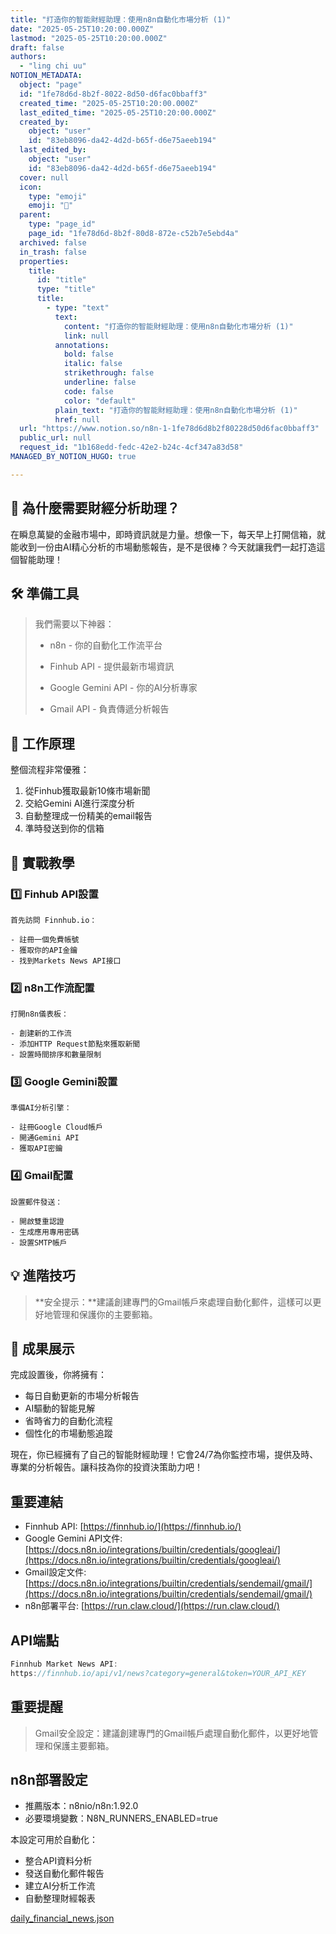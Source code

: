 ```yaml
---
title: "打造你的智能財經助理：使用n8n自動化市場分析 (1)"
date: "2025-05-25T10:20:00.000Z"
lastmod: "2025-05-25T10:20:00.000Z"
draft: false
authors:
  - "ling chi uu"
NOTION_METADATA:
  object: "page"
  id: "1fe78d6d-8b2f-8022-8d50-d6fac0bbaff3"
  created_time: "2025-05-25T10:20:00.000Z"
  last_edited_time: "2025-05-25T10:20:00.000Z"
  created_by:
    object: "user"
    id: "83eb8096-da42-4d2d-b65f-d6e75aeeb194"
  last_edited_by:
    object: "user"
    id: "83eb8096-da42-4d2d-b65f-d6e75aeeb194"
  cover: null
  icon:
    type: "emoji"
    emoji: "🥊"
  parent:
    type: "page_id"
    page_id: "1fe78d6d-8b2f-80d8-872e-c52b7e5ebd4a"
  archived: false
  in_trash: false
  properties:
    title:
      id: "title"
      type: "title"
      title:
        - type: "text"
          text:
            content: "打造你的智能財經助理：使用n8n自動化市場分析 (1)"
            link: null
          annotations:
            bold: false
            italic: false
            strikethrough: false
            underline: false
            code: false
            color: "default"
          plain_text: "打造你的智能財經助理：使用n8n自動化市場分析 (1)"
          href: null
  url: "https://www.notion.so/n8n-1-1fe78d6d8b2f80228d50d6fac0bbaff3"
  public_url: null
  request_id: "1b168edd-fedc-42e2-b24c-4cf347a83d58"
MANAGED_BY_NOTION_HUGO: true

---
```



## 🤖 為什麼需要財經分析助理？


在瞬息萬變的金融市場中，即時資訊就是力量。想像一下，每天早上打開信箱，就能收到一份由AI精心分析的市場動態報告，是不是很棒？今天就讓我們一起打造這個智能助理！


## 🛠️ 準備工具


> 我們需要以下神器：  
>   
> - n8n - 你的自動化工作流平台  
>   
> - Finhub API - 提供最新市場資訊  
>   
> - Google Gemini API - 你的AI分析專家  
>   
> - Gmail API - 負責傳遞分析報告


## 🎯 工作原理


整個流程非常優雅：

1. 從Finhub獲取最新10條市場新聞
1. 交給Gemini AI進行深度分析
1. 自動整理成一份精美的email報告
1. 準時發送到你的信箱

## 🚀 實戰教學


### 1️⃣ Finhub API設置


	首先訪問 Finnhub.io：

	- 註冊一個免費帳號
	- 獲取你的API金鑰
	- 找到Markets News API接口

### 2️⃣ n8n工作流配置


	打開n8n儀表板：

	- 創建新的工作流
	- 添加HTTP Request節點來獲取新聞
	- 設置時間排序和數量限制

### 3️⃣ Google Gemini設置


	準備AI分析引擎：

	- 註冊Google Cloud帳戶
	- 開通Gemini API
	- 獲取API密鑰

### 4️⃣ Gmail配置


	設置郵件發送：

	- 開啟雙重認證
	- 生成應用專用密碼
	- 設置SMTP帳戶

## 💡 進階技巧


> **安全提示：**建議創建專門的Gmail帳戶來處理自動化郵件，這樣可以更好地管理和保護你的主要郵箱。


## 🎉 成果展示


完成設置後，你將擁有：

- 每日自動更新的市場分析報告
- AI驅動的智能見解
- 省時省力的自動化流程
- 個性化的市場動態追蹤

現在，你已經擁有了自己的智能財經助理！它會24/7為你監控市場，提供及時、專業的分析報告。讓科技為你的投資決策助力吧！


## 重要連結

- Finnhub API: [https://finnhub.io/](https://finnhub.io/)
- Google Gemini API文件: [https://docs.n8n.io/integrations/builtin/credentials/googleai/](https://docs.n8n.io/integrations/builtin/credentials/googleai/)
- Gmail設定文件: [https://docs.n8n.io/integrations/builtin/credentials/sendemail/gmail/](https://docs.n8n.io/integrations/builtin/credentials/sendemail/gmail/)
- n8n部署平台: [https://run.claw.cloud/](https://run.claw.cloud/)

## API端點


```javascript
Finnhub Market News API:
https://finnhub.io/api/v1/news?category=general&token=YOUR_API_KEY

```


## 重要提醒


> Gmail安全設定：建議創建專門的Gmail帳戶處理自動化郵件，以更好地管理和保護主要郵箱。


## n8n部署設定

- 推薦版本：n8nio/n8n:1.92.0
- 必要環境變數：N8N_RUNNERS_ENABLED=true

本設定可用於自動化：

- 整合API資料分析
- 發送自動化郵件報告
- 建立AI分析工作流
- 自動整理財經報表

[daily_financial_news.json](https://39edb457.notion-to-hugo.pages.dev/api?block_id=1fe78d6d-8b2f-81b9-ba35-f4c87a9428f7)

